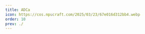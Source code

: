 ```yaml
---
title: ADCa
icon: https://cos.npucraft.com/2025/03/23/67e016d312bb4.webp
order: 10
prev: ./
---
```

